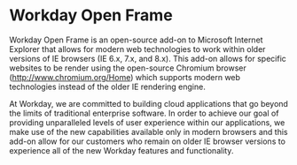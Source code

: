 Workday Open Frame
===============

Workday Open Frame is an open-source add-on to Microsoft Internet Explorer that allows for modern web technologies to work within older versions of IE browsers (IE 6.x, 7.x, and 8.x). This add-on allows for specific websites to be render using the open-source Chromium browser (http://www.chromium.org/Home) which supports modern web technologies instead of the older IE rendering engine. 

At Workday, we are committed to building cloud applications that go beyond the limits of traditional enterprise software. In order to achieve our goal of providing unparalleled levels of user experience within our applications, we make use of the new capabilities available only in modern browsers and this add-on allow for our customers who remain on older IE browser versions to experience all of the new Workday features and functionality. 
